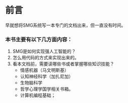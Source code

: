 # 前言

早就想将SMG系统写一本专门的文档出来，但一直没有时间。

### 本书主要有以下几方面内容：

1. SMG是如何实现强人工智能的？
2. 怎么用代码的方式来实现出来的。
3. 看本文档前，需要读哪些书或者掌握哪些知识技能？
   * 情感机器（马文明斯基）
   * 认知神经科学（加扎尼加）
   * 生物脑科学
   * 哲学心理学国学相关书箱。
   * 计算机编程基础；



